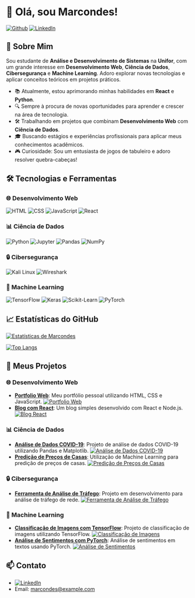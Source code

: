 # 👋 Olá, sou Marcondes!

[![Github](https://img.shields.io/github/followers/marckcrow?label=Follow&style=social)](https://github.com/marckcrow)
[![LinkedIn](https://img.shields.io/badge/LinkedIn-blue?style=flat&logo=linkedin&logoColor=white)]([https://www.linkedin.com/in/seu-perfil-linkedin/](https://www.linkedin.com/in/marcondes-rodrigues-junior/))

## 🚀 Sobre Mim

Sou estudante de **Análise e Desenvolvimento de Sistemas** na **Unifor**, com um grande interesse em **Desenvolvimento Web**, **Ciência de Dados**, **Cibersegurança** e **Machine Learning**. Adoro explorar novas tecnologias e aplicar conceitos teóricos em projetos práticos.

- 📚 Atualmente, estou aprimorando minhas habilidades em **React** e **Python**.
- 🔍 Sempre à procura de novas oportunidades para aprender e crescer na área de tecnologia.
- 🛠️ Trabalhando em projetos que combinam **Desenvolvimento Web** com **Ciência de Dados**.
- 🎓 Buscando estágios e experiências profissionais para aplicar meus conhecimentos acadêmicos.
- 🎮 Curiosidade: Sou um entusiasta de jogos de tabuleiro e adoro resolver quebra-cabeças!

## 🛠️ Tecnologias e Ferramentas

### 🌐 Desenvolvimento Web
![HTML](https://img.shields.io/badge/HTML5-E34F26?style=for-the-badge&logo=html5&logoColor=white)
![CSS](https://img.shields.io/badge/CSS3-1572B6?style=for-the-badge&logo=css3&logoColor=white)
![JavaScript](https://img.shields.io/badge/JavaScript-F7DF1E?style=for-the-badge&logo=javascript&logoColor=black)
![React](https://img.shields.io/badge/React-20232A?style=for-the-badge&logo=react&logoColor=61DAFB)

### 📊 Ciência de Dados
![Python](https://img.shields.io/badge/Python-3776AB?style=for-the-badge&logo=python&logoColor=white)
![Jupyter](https://img.shields.io/badge/Jupyter-F37626?style=for-the-badge&logo=jupyter&logoColor=white)
![Pandas](https://img.shields.io/badge/Pandas-150458?style=for-the-badge&logo=pandas&logoColor=white)
![NumPy](https://img.shields.io/badge/NumPy-013243?style=for-the-badge&logo=numpy&logoColor=white)

### 🔒 Cibersegurança
![Kali Linux](https://img.shields.io/badge/Kali_Linux-557C94?style=for-the-badge&logo=kali-linux&logoColor=white)
![Wireshark](https://img.shields.io/badge/Wireshark-1679A7?style=for-the-badge&logo=wireshark&logoColor=white)

### 🤖 Machine Learning
![TensorFlow](https://img.shields.io/badge/TensorFlow-FF6F00?style=for-the-badge&logo=tensorflow&logoColor=white)
![Keras](https://img.shields.io/badge/Keras-D00000?style=for-the-badge&logo=keras&logoColor=white)
![Scikit-Learn](https://img.shields.io/badge/Scikit_Learn-F7931E?style=for-the-badge&logo=scikit-learn&logoColor=white)
![PyTorch](https://img.shields.io/badge/PyTorch-EE4C2C?style=for-the-badge&logo=pytorch&logoColor=white)

## 📈 Estatísticas do GitHub

[![Estatísticas de Marcondes](https://github-readme-stats.vercel.app/api?username=marckcrow&show_icons=true&theme=radical)](https://github.com/marckcrow)

[![Top Langs](https://github-readme-stats.vercel.app/api/top-langs/?username=marckcrow&layout=compact&theme=radical)](https://github.com/marckcrow)

## 🚀 Meus Projetos

### 🌐 Desenvolvimento Web

- **[Portfolio Web](https://github.com/marckcrow/portfolio-web)**: Meu portfólio pessoal utilizando HTML, CSS e JavaScript. [![Portfolio Web](https://img.shields.io/github/stars/marckcrow/portfolio-web?style=social)](https://github.com/marckcrow/portfolio-web)
- **[Blog com React](https://github.com/marckcrow/blog-react)**: Um blog simples desenvolvido com React e Node.js. [![Blog React](https://img.shields.io/github/stars/marckcrow/blog-react?style=social)](https://github.com/marckcrow/blog-react)

### 📊 Ciência de Dados

- **[Análise de Dados COVID-19](https://github.com/marckcrow/analise-covid)**: Projeto de análise de dados COVID-19 utilizando Pandas e Matplotlib. [![Análise de Dados COVID-19](https://img.shields.io/github/stars/marckcrow/analise-covid?style=social)](https://github.com/marckcrow/analise-covid)
- **[Predição de Preços de Casas](https://github.com/marckcrow/predicao-precos-casas)**: Utilização de Machine Learning para predição de preços de casas. [![Predição de Preços de Casas](https://img.shields.io/github/stars/marckcrow/predicao-precos-casas?style=social)](https://github.com/marckcrow/predicao-precos-casas)

### 🔒 Cibersegurança

- **[Ferramenta de Análise de Tráfego](https://github.com/marckcrow/ferramenta-analise-trafego)**: Projeto em desenvolvimento para análise de tráfego de rede. [![Ferramenta de Análise de Tráfego](https://img.shields.io/github/stars/marckcrow/ferramenta-analise-trafego?style=social)](https://github.com/marckcrow/ferramenta-analise-trafego)

### 🤖 Machine Learning

- **[Classificação de Imagens com TensorFlow](https://github.com/marckcrow/classificacao-imagens)**: Projeto de classificação de imagens utilizando TensorFlow. [![Classificação de Imagens](https://img.shields.io/github/stars/marckcrow/classificacao-imagens?style=social)](https://github.com/marckcrow/classificacao-imagens)
- **[Análise de Sentimentos com PyTorch](https://github.com/marckcrow/analise-sentimentos)**: Análise de sentimentos em textos usando PyTorch. [![Análise de Sentimentos](https://img.shields.io/github/stars/marckcrow/analise-sentimentos?style=social)](https://github.com/marckcrow/analise-sentimentos)

## 📫 Contato

- [![LinkedIn](https://img.shields.io/badge/LinkedIn-blue?style=flat&logo=linkedin&logoColor=white)](https://www.linkedin.com/in/seu-perfil-linkedin/)
- Email: [marcondes@example.com](mailto:marcondesjr.ti@gmail.com)
